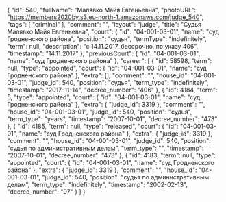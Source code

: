 {
    "id": 540,
    "fullName": "Малявко Майя Евгеньевна",
    "photoURL": "https://members2020by.s3.eu-north-1.amazonaws.com/judge_540",
    "tags": [
        "criminal"
    ],
    "comment": "",
    "layout": "judge",
    "title": "Судья Малявко Майя Евгеньевна",
    "court": {
        "id": "04-001-03-01",
        "name": "суд Гродненского района",
        "position": "судья",
        "termType": "indefinitely",
        "term": null,
        "description": "c 14.11.2017, бессрочно, по указу 406",
        "timestamp": "14.11.2017"
    },
    "previousCourt": {
        "id": "04-001-03-01",
        "name": "суд Гродненского района"
    },
    "career": [
        {
            "id": 58598,
            "term": null,
            "type": "appointed",
            "court": {
                "id": "04-001-03-01",
                "name": "суд Гродненского района"
            },
            "extra": [],
            "comment": "",
            "house_id": "04-001-03-01",
            "judge_id": 540,
            "position": "судья",
            "term_type": "indefinitely",
            "timestamp": "2017-11-14",
            "decree_number": "406"
        },
        {
            "id": 4184,
            "term": 5,
            "type": "appointed",
            "court": {
                "id": "04-001-03-01",
                "name": "суд Гродненского района"
            },
            "extra": {
                "judge_id": 3319
            },
            "comment": "",
            "house_id": "04-001-03-01",
            "judge_id": 540,
            "position": "судья",
            "term_type": "years",
            "timestamp": "2007-10-01",
            "decree_number": "473"
        },
        {
            "id": 4185,
            "term": null,
            "type": "released",
            "court": {
                "id": "04-001-03-01",
                "name": "суд Гродненского района"
            },
            "extra": {
                "judge_id": 3319
            },
            "comment": "",
            "house_id": "04-001-03-01",
            "judge_id": 540,
            "position": "судья по административным делам",
            "term_type": "",
            "timestamp": "2007-10-01",
            "decree_number": "473"
        },
        {
            "id": 4183,
            "term": null,
            "type": "appointed",
            "court": {
                "id": "04-001-03-01",
                "name": "суд Гродненского района"
            },
            "extra": {
                "judge_id": 3319
            },
            "comment": "",
            "house_id": "04-001-03-01",
            "judge_id": 540,
            "position": "судья по административным делам",
            "term_type": "indefinitely",
            "timestamp": "2002-02-13",
            "decree_number": "97"
        }
    ]
}